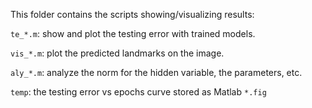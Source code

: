 This folder contains the scripts showing/visualizing results:

`te_*.m`: show and plot the testing error with trained models.

`vis_*.m`: plot the predicted landmarks on the image.

`aly_*.m`: analyze the norm for the hidden variable, the parameters, etc. 

`temp`: the testing error vs epochs curve stored as Matlab `*.fig`
